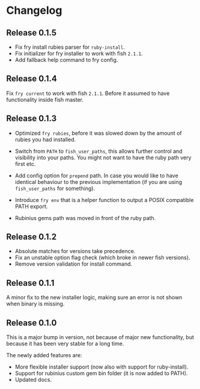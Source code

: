 # Changelog

## Release 0.1.5

- Fix fry install rubies parser for `ruby-install`.
- Fix initializer for fry installer to work with fish `2.1.1`.
- Add fallback help command to fry config.

## Release 0.1.4

Fix `fry current` to work with fish `2.1.1`. Before it assumed to have
functionality inside fish master.

## Release 0.1.3

- Optimized `fry rubies`, before it was slowed down by the amount of
  rubies you had installed.

- Switch from `PATH` to `fish_user_paths`, this allows further control
  and visibility into your paths. You might not want to have the ruby
  path very first etc.

- Add config option for `prepend` path. In case you would like to have
  identical behaviour to the previous implementation (if you are using
  `fish_user_paths` for something).

- Introduce `fry env` that is a helper function to output a POSIX
  compatible PATH export.

- Rubinius gems path was moved in front of the ruby path.

## Release 0.1.2

- Absolute matches for versions take precedence.
- Fix an unstable option flag check (which broke in newer fish versions).
- Remove version validation for install command.

## Release 0.1.1

A minor fix to the new installer logic, making sure an error is not
shown when binary is missing.

## Release 0.1.0

This is a major bump in version, not because of major new functionality,
but because it has been very stable for a long time.

The newly added features are:

- More flexible installer support (now also with support for
  ruby-install).
- Support for rubinius custom gem bin folder (it is now added to PATH).
- Updated docs.
